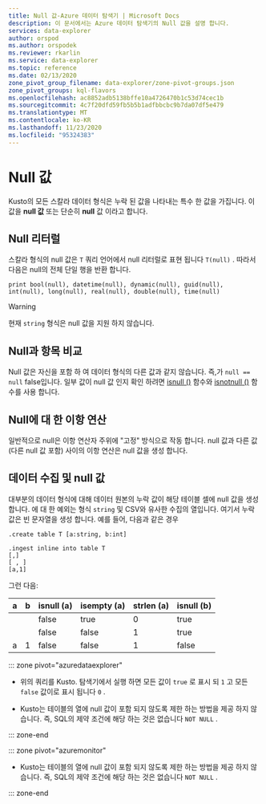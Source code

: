 ```yaml
---
title: Null 값-Azure 데이터 탐색기 | Microsoft Docs
description: 이 문서에서는 Azure 데이터 탐색기의 Null 값을 설명 합니다.
services: data-explorer
author: orspod
ms.author: orspodek
ms.reviewer: rkarlin
ms.service: data-explorer
ms.topic: reference
ms.date: 02/13/2020
zone_pivot_group_filename: data-explorer/zone-pivot-groups.json
zone_pivot_groups: kql-flavors
ms.openlocfilehash: ac8852adb5138bffe10a4726470b1c53d74cec1b
ms.sourcegitcommit: 4c7f20dfd59fb5b5b1adfbbcbc9b7da07df5e479
ms.translationtype: MT
ms.contentlocale: ko-KR
ms.lasthandoff: 11/23/2020
ms.locfileid: "95324383"
---
```

# <a name="null-values"></a>Null 값

Kusto의 모든 스칼라 데이터 형식은 누락 된 값을 나타내는 특수 한 값을 가집니다.
이 값을 **null 값** 또는 단순히 **null** 값 이라고 합니다.

## <a name="null-literals"></a>Null 리터럴

스칼라 형식의 null 값은 `T` 쿼리 언어에서 null 리터럴로 표현 됩니다 `T(null)` .
따라서 다음은 null의 전체 단일 행을 반환 합니다.

```kusto
print bool(null), datetime(null), dynamic(null), guid(null), int(null), long(null), real(null), double(null), time(null)
```

> [!WARNING]
> 현재 `string` 형식은 null 값을 지원 하지 않습니다.

## <a name="comparing-null-to-something"></a>Null과 항목 비교

Null 값은 자신을 포함 하 여 데이터 형식의 다른 값과 같지 않습니다. 즉,가 `null == null` false입니다. 일부 값이 null 값 인지 확인 하려면 [isnull ()](../isnullfunction.md) 함수와 [isnotnull ()](../isnotnullfunction.md) 함수를 사용 합니다.

## <a name="binary-operations-on-null"></a>Null에 대 한 이항 연산

일반적으로 null은 이항 연산자 주위에 "고정" 방식으로 작동 합니다. null 값과 다른 값 (다른 null 값 포함) 사이의 이항 연산은 null 값을 생성 합니다.

## <a name="data-ingestion-and-null-values"></a>데이터 수집 및 null 값

대부분의 데이터 형식에 대해 데이터 원본의 누락 값이 해당 테이블 셀에 null 값을 생성 합니다. 에 대 한 예외는 형식 `string` 및 CSV와 유사한 수집의 열입니다. 여기서 누락 값은 빈 문자열을 생성 합니다.
예를 들어, 다음과 같은 경우 

```kusto
.create table T [a:string, b:int]

.ingest inline into table T
[,]
[ , ]
[a,1]
```

그런 다음:

|a     |b     |isnull (a)|isempty (a)|strlen (a)|isnull (b)|
|------|------|---------|----------|---------|---------|
|&nbsp;|&nbsp;|false    |true      |0        |true     |
|&nbsp;|&nbsp;|false    |false     |1        |true     |
|a     |1     |false    |false     |1        |false    |

::: zone pivot="azuredataexplorer"

* 위의 쿼리를 Kusto. 탐색기에서 실행 하면 모든 값이 `true` 로 표시 되 `1` 고 모든 `false` 값이로 표시 됩니다 `0` .

* Kusto는 테이블의 열에 null 값이 포함 되지 않도록 제한 하는 방법을 제공 하지 않습니다. 즉, SQL의 제약 조건에 해당 하는 것은 없습니다 `NOT NULL` .

::: zone-end

::: zone pivot="azuremonitor"

* Kusto는 테이블의 열에 null 값이 포함 되지 않도록 제한 하는 방법을 제공 하지 않습니다. 즉, SQL의 제약 조건에 해당 하는 것은 없습니다 `NOT NULL` .

::: zone-end